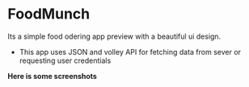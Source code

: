 # FoodMunch
 Its a simple food odering app preview with a beautiful ui design.

 * This app uses JSON and volley API for fetching data from sever or requesting user credentials
 
 **Here is some screenshots**
 ![]()

